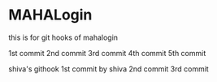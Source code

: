 # MAHALogin
this is for git hooks  of mahalogin

1st commit
2nd commit
3rd commit
4th commit
5th commit

shiva's githook
1st commit by shiva
2nd commit
3rd commit
